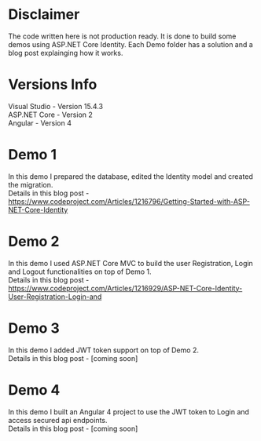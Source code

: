# Disclaimer
The code written here is not production ready. It is done to build some demos using ASP.NET Core Identity. Each Demo folder has a solution and a blog post explainging how it works.       
# Versions Info
Visual Studio - Version 15.4.3  
ASP.NET Core - Version 2  
Angular - Version 4  
# Demo 1  
In this demo I prepared the database, edited the Identity model and created the migration.  
Details in this blog post - https://www.codeproject.com/Articles/1216796/Getting-Started-with-ASP-NET-Core-Identity

# Demo 2  
In this demo I used ASP.NET Core MVC to build the user Registration, Login and Logout functionalities on top of Demo 1.  
Details in this blog post - https://www.codeproject.com/Articles/1216929/ASP-NET-Core-Identity-User-Registration-Login-and

# Demo 3  
In this demo I added JWT token support on top of Demo 2.  
Details in this blog post - [coming soon]

# Demo 4  
In this demo I built an Angular 4 project to use the JWT token to Login and access secured api endpoints.  
Details in this blog post - [coming soon]

